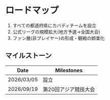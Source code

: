 <!--
?ビジョン
?どこに向かうのか
-->
# ロードマップ

1. すべての都道府県にカバディチームを設立
2. 公式リーグの規模拡大(地方予選→全国大会)
3. ファン層(非プレイヤー)の形成・観戦の娯楽化

## マイルストーン

|Date|Milestones|
|-|-|
|2026/03/05|設立|
|2026/09/19|第20回アジア競技大会|
